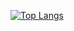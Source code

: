 [![Top Langs](https://github-readme-stats.vercel.app/api/top-langs/?username=IsmarIsmazov)](https://github.com/IsmarIsmazov/github-readme-stats)

 
